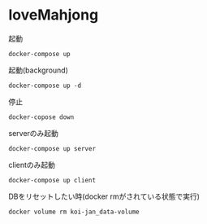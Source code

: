 # loveMahjong

起動
```
docker-compose up
```

起動(background)
```
docker-compose up -d
```

停止
```
docker-copose down
```

serverのみ起動
```
docker-compose up server
```

clientのみ起動
```
docker-compose up client
```

DBをリセットしたい時(docker rmがされている状態で実行)
```
docker volume rm koi-jan_data-volume
```
